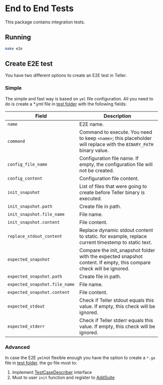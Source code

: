 # End to End Tests

This package contains integration tests.

## Running
```sh
make e2e
```

## Create E2E test

You have two different options to create an E2E test in Teller.

### Simple
The simple and fast way is based on `yml` file configuration. All you need to do is create a *.yml file in [test folder](./tests/) with the following fields:

|         Field                 |           Description             |
|-------------------------------|------------------------------------
| `name`                        | E2E name.
| `command`                     | Command to execute. You need to keep `<name>`; this placeholder will replace with the `BINARY_PATH` binary value.
| `config_file_name`            | Configuration file name. If empty, the configuration file will not be created.
| `config_content`              | Configuration file content.
| `init_snapshot`               | List of files that were going to create before Teller binary is executed.
| `init_snapshot.path`          | Create file in path.
| `init_snapshot.file_name`     | File name.
| `init_snapshot.content`       | File content.
| `replace_stdout_content`      | Replace dynamic stdout content to static. for example, replace current timestemp to static text.
| `expected_snapshot`           | Compare the init_snapshot folder with the expected snapshot content. If empty, this compare check will be ignored.
| `expected_snapshot.path`      | Create file in path.
| `expected_snapshot.file_name` | File name.
| `expected_snapshot.content`   | File content.
| `expected_stdout`             | Check if Teller stdout equals this value. If empty, this check will be ignored.
| `expected_stderr`             | Check if Teller stderr equals this value. If empty, this check will be ignored.

### Advanced
In case the E2E `yml`not flexible enough you have the option to create a `*.go` file in [test folder](./tests/). the go file most to:
1. Implement [TestCaseDescriber](./register/interface.go) interface
2. Must to user `init` function and register to [AddSuite](./register/register.go)